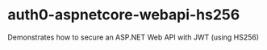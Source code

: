 # auth0-aspnetcore-webapi-hs256
Demonstrates how to secure an ASP.NET Web API with JWT (using HS256)
